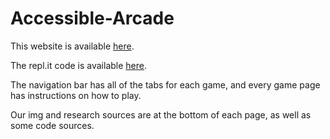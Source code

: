 # Accessible-Arcade
This website is available [here](https://accessible-arcade.preetit17.repl.co/index.html). 

The repl.it code is available [here](https://replit.com/@preetit17/Accessible-Arcade).

The navigation bar has all of the tabs for each game, and every game page has instructions on how to play. 

Our img and research sources are at the bottom of each page, as well as some code sources.
